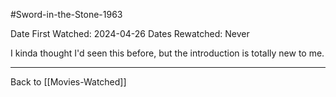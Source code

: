 #Sword-in-the-Stone-1963

Date First Watched:  2024-04-26
Dates Rewatched:  Never

I kinda thought I'd seen this before, but the introduction is totally new to me.

---
Back to [[Movies-Watched]]